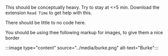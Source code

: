 This should be conceptually heavy. Try to stay at <=5 min.
Download the extension `Read Time` to get help with this.

There should be little to no code here.

You should be using thee following markup for images, to give them a nice border

:::image type="content" source="../media/burke.png" alt-text="Burke":::
